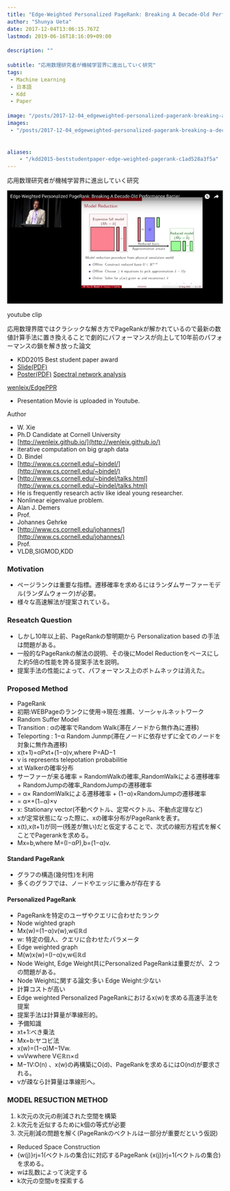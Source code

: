 ```yaml
---
title: "Edge-Weighted Personalized PageRank: Breaking A Decade-Old Performance Barrier を読んだ"
author: "Shunya Ueta"
date: 2017-12-04T13:06:15.767Z
lastmod: 2019-06-16T18:16:09+09:00

description: ""

subtitle: "応用数理研究者が機械学習界に進出していく研究"
tags:
 - Machine Learning 
 - 日本語 
 - Kdd 
 - Paper 

image: "/posts/2017-12-04_edgeweighted-personalized-pagerank-breaking-a-decadeold-performance-barrier-を読んだ/images/1.png" 
images:
 - "/posts/2017-12-04_edgeweighted-personalized-pagerank-breaking-a-decadeold-performance-barrier-を読んだ/images/1.png" 


aliases:
    - "/kdd2015-beststudentpaper-edge-weighted-pagerank-c1ad528a3f5a"
---
```


応用数理研究者が機械学習界に進出していく研究




![image](/posts/2017-12-04_edgeweighted-personalized-pagerank-breaking-a-decadeold-performance-barrier-を読んだ/images/1.png)

youtube clip



応用数理界隈ではクラシックな解き方でPageRankが解かれているので最新の数値計算手法に置き換えることで劇的にパフォーマンスが向上して10年前のパフォーマンスの鎖を解き放った論文

*   KDD2015 Best student paper award
*   [Slide(PDF)](http://www.cs.cornell.edu/~bindel/present/2015-08-kdd-talk_kdd-aug15.pdf)
*   [Poster(PDF)](http://www.cs.cornell.edu/~bindel/present/2015-08-kdd-poster_poster-kdd-pr.pdf)
[Spectral network analysis](http://www.cs.cornell.edu/~bindel//blurbs/graphspec.html)

[wenleix/EdgePPR](https://github.com/wenleix/EdgePPR)


*   Presentation Movie is uploaded in Youtube.





Author

*   W. Xie
*   Ph.D Candidate at Cornell University
*   [http://wenleix.github.io/](http://wenleix.github.io/)
*   iterative computation on big graph data
*   D. Bindel
*   [http://www.cs.cornell.edu/~bindel/](http://www.cs.cornell.edu/~bindel/)
*   [http://www.cs.cornell.edu/~bindel/talks.html](http://www.cs.cornell.edu/~bindel/talks.html)
*   He is frequently research activ like ideal young researcher.
*   Nonlinear eigenvalue problem.
*   Alan J. Demers
*   Prof.
*   Johannes Gehrke
*   [http://www.cs.cornell.edu/johannes/](http://www.cs.cornell.edu/johannes/)
*   Prof.
*   VLDB,SIGMOD,KDD

### Motivation

*   ページランクは重要な指標。遷移確率を求めるにはランダムサーファーモデル(ランダムウォーク)が必要。
*   様々な高速解法が提案されている。

### Reseatch Question

*   しかし10年以上前、PageRankの黎明期から Personalization based の手法は問題がある。
*   一般的なPageRankの解法の説明、その後にModel Reductionをベースにした約5倍の性能を誇る提案手法を説明。
*   提案手法の性能によって、パフォーマンス上のボトムネックは消えた。

### Proposed Method

*   PageRank
*   初期:WEBPageのランクに使用→現在:推薦、ソーシャルネットワーク
*   Random Suffer Model
*   Transition : αの確率でRandom Walk(滞在ノードから無作為に遷移)
*   Teleporting : 1−α Random Junmp(滞在ノードに依存せずに全てのノードを対象に無作為遷移)
*   x(t+1)=αPxt+(1−α)v,where P=AD−1
*   v is represents telepotation probabilitie
*   xt Walkerの確率分布
*   サーファーが来る確率 = RandomWalkの確率_RandomWalkによる遷移確率 + RandomJumpの確率_RandomJumpの遷移確率
*   = α× RandomWalkによる遷移確率 + (1−α)×RandomJumpの遷移確率
*   = α×+(1−α)×v
*   x: Stationary vector(不動ベクトル、定常ベクトル、不動点定理など)
*   xが定常状態になった際に、xの確率分布がPageRankを表す。
*   x(t),x(t+1)が同一(残差が無い)だと仮定することで、次式の線形方程式を解くことでPagerankを求める。
*   Mx=b,where M=(I−αP),b=(1−α)v.

#### Standard PageRank

*   グラフの構造(幾何性)を利用
*   多くのグラフでは、ノードやエッジに重みが存在する

#### Personalized PageRank

*   PageRankを特定のユーザやクエリに合わせたランク
*   Node wighted graph
*   Mx(w)=(1−α)v(w),w∈ℝ𝕕
*   w: 特定の個人、クエリに合わせたパラメータ
*   Edge weighted graph
*   M(w)x(w)=(I−α)v,w∈ℝ𝕕
*   Node Weight, Edge Weight共にPersonalized PageRankは重要だが、２つの問題がある。
*   Node Weightに関する論文:多い Edge Weight:少ない
*   計算コストが高い
*   Edge weighted Personalized PageRankにおけるx(w)を求める高速手法を提案
*   提案手法は計算量が準線形的。
*   予備知識
*   xt+1:べき乗法
*   Mx=b:ヤコビ法
*   x(w)=(1−α)M−1Vw.
*   v≈Vwwhere V∈ℝ𝕟×𝕕
*   M−1V:O(n) 、x(w)の再構築にO(d)、PageRankを求めるにはO(nd)が要求される。
*   vが疎なら計算量は準線形へ。

### MODEL RESUCTION METHOD

1.  k次元の次元の削減された空間を構築
2.  k次元を近似するためにk個の等式が必要
3.  次元削減の問題を解く(PageRankのベクトルは一部分が重要だという仮説)

*   Reduced Space Construction
*   {w(j)}rj=1(ベクトルの集合)に対応するPageRank {x(j)}rj=1(ベクトルの集合)を求める。
*   wは乱数によって決定する
*   k次元の空間υを探索する
